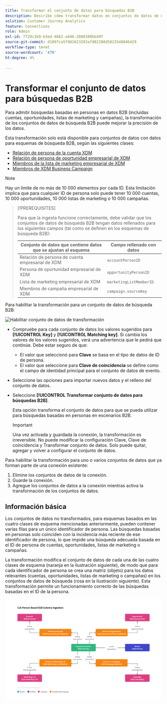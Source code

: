 ```yaml
---
title: Transformar el conjunto de datos para búsquedas B2B
description: Describe cómo transformar datos en conjuntos de datos de esquemas de búsqueda B2B específicos
solution: Customer Journey Analytics
feature: Connections
role: Admin
exl-id: 7729c1b9-b3ed-4662-a446-2088389bbd97
source-git-commit: d1097ca5f981623283a7d02200d5023548046429
workflow-type: tm+mt
source-wordcount: '470'
ht-degree: 4%

---
```


# Transformar el conjunto de datos para búsquedas B2B

Para admitir búsquedas basadas en personas en datos B2B (incluidas cuentas, oportunidades, listas de marketing y campañas), la transformación de los conjuntos de datos de búsqueda B2B puede mejorar la precisión de los datos.

Esta transformación solo está disponible para conjuntos de datos con datos para esquemas de búsqueda B2B, según las siguientes clases:

* [Relación de persona de la cuenta XDM](https://experienceleague.adobe.com/en/docs/experience-platform/xdm/classes/b2b/business-account-person-relation)
* [Relación de persona de oportunidad empresarial de XDM](https://experienceleague.adobe.com/en/docs/experience-platform/xdm/classes/b2b/business-opportunity-person-relation)
* [Miembros de la lista de marketing empresarial de XDM](https://experienceleague.adobe.com/en/docs/experience-platform/xdm/classes/b2b/business-marketing-list-members)
* [Miembros de XDM Business Campaign](https://experienceleague.adobe.com/en/docs/experience-platform/xdm/classes/b2b/business-campaign-members)

>[!NOTE]
>
>Hay un límite de no más de 10 000 elementos por cada ID. Esta limitación implica que para cualquier ID de persona solo puede tener 10 000 cuentas, 10 000 oportunidades, 10 000 listas de marketing o 10 000 campañas.

>[!PREREQUISITES]
>
>Para que la ingesta funcione correctamente, debe validar que los conjuntos de datos de búsqueda B2B tengan datos rellenados para los siguientes campos (tal como se definen en los esquemas de búsqueda B2B):
>
>| Conjunto de datos que contiene datos que se ajustan al esquema | Campo rellenado con datos |
>|---|---|
>| Relación de persona de cuenta empresarial de XDM | `accountPersonID` |
>| Persona de oportunidad empresarial de XDM | `opportunityPersonID` |
>| Lista de marketing empresarial de XDM | `marketingListMemberID` |
>| Miembros de campaña empresarial de XDM | `campaign.sourceKey` |
>

Para habilitar la transformación para un conjunto de datos de búsqueda B2B:

![Habilitar conjunto de datos de transformación](/help/connections/assets/transform.gif)

* Compruebe para cada conjunto de datos los valores sugeridos para **[!UICONTROL Key]** y **[!UICONTROL Matching key]**. Si cambia los valores de los valores sugeridos, verá una advertencia que le pedirá que continúe. Debe estar seguro de que:

   * El valor que seleccionó para **Clave** se basa en el tipo de datos de ID de persona.
   * El valor que seleccione para **Clave de coincidencia** se define como el campo de identidad principal para el conjunto de datos de evento.

* Seleccione las opciones para importar nuevos datos y el relleno del conjunto de datos.

* Seleccione **[!UICONTROL Transformar conjunto de datos para búsquedas B2B]**.

  Esta opción transforma el conjunto de datos para que se pueda utilizar para búsquedas basadas en personas en escenarios B2B.


  >[!IMPORTANT]
  >
  >Una vez activada y guardada la conexión, la transformación es irreversible. No puede modificar la configuración Clave, Clave de coincidencia y Transformar conjunto de datos. Solo puede quitar, agregar y volver a configurar el conjunto de datos.

Para habilitar la transformación para uno o varios conjuntos de datos que ya forman parte de una conexión existente:

1. Elimine los conjuntos de datos de la conexión.
1. Guarde la conexión.
1. Agregue los conjuntos de datos a la conexión mientras activa la transformación de los conjuntos de datos.

## Información básica

Los conjuntos de datos no transformados, para esquemas basados en las cuatro clases de esquema mencionadas anteriormente, pueden contener varias filas para un único identificador de persona. Las búsquedas basadas en personas solo coinciden con la incidencia más reciente de ese identificador de persona, lo que impide una búsqueda adecuada basada en el ID de persona de cuentas, oportunidades, listas de marketing o campañas.

La transformación modifica el conjunto de datos de cada una de las cuatro clases de esquema (naranja en la ilustración siguiente), de modo que para cada identificador de persona se crea una matriz (objeto) para los datos relevantes (cuentas, oportunidades, listas de marketing o campañas) en los conjuntos de datos de búsqueda (rosa en la ilustración siguiente). Esta transformación permite un funcionamiento correcto de las búsquedas basadas en el ID de la persona.

![Esquemas B2B](./assets/b2b-schemas.svg)
